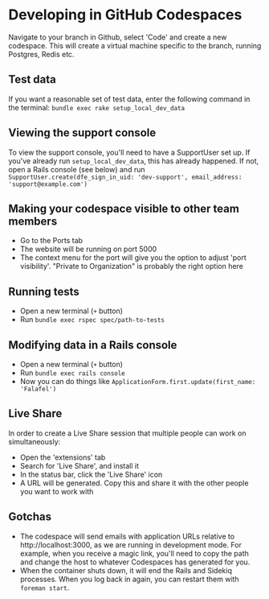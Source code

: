 # Developing in GitHub Codespaces

Navigate to your branch in Github, select 'Code' and create a new codespace. This will create a virtual machine specific to the branch, running Postgres, Redis etc.

## Test data

If you want a reasonable set of test data, enter the following command in the terminal: `bundle exec rake setup_local_dev_data`

## Viewing the support console

To view the support console, you'll need to have a SupportUser set up. If you've already run `setup_local_dev_data`, this has already happened. If not, open a Rails console (see below) and run `SupportUser.create(dfe_sign_in_uid: 'dev-support', email_address: 'support@example.com')`

## Making your codespace visible to other team members

- Go to the Ports tab
- The website will be running on port 5000
- The context menu for the port will give you the option to adjust 'port visibility'. "Private to Organization" is probably the right option here

## Running tests

- Open a new terminal (`+` button)
- Run `bundle exec rspec spec/path-to-tests`

## Modifying data in a Rails console

- Open a new terminal (`+` button)
- Run `bundle exec rails console`
- Now you can do things like `ApplicationForm.first.update(first_name: 'Falafel')`

## Live Share

In order to create a Live Share session that multiple people can work on simultaneously:

- Open the 'extensions' tab
- Search for 'Live Share', and install it
- In the status bar, click the 'Live Share' icon
- A URL will be generated. Copy this and share it with the other people you want to work with

## Gotchas

- The codespace will send emails with application URLs relative to http://localhost:3000, as we are running in development mode. For example, when you receive a magic link, you'll need to copy the path and change the host to whatever Codespaces has generated for you.
- When the container shuts down, it will end the Rails and Sidekiq processes. When you log back in again, you can restart them with `foreman start`.
